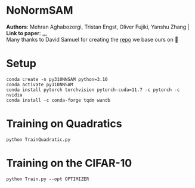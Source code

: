 # NoNormSAM
**Authors**: Mehran Aghabozorgi, Tristan Engst, Oliver Fujiki, Yanshu Zhang |  **Link to paper**: [...]()
\
Many thanks to David Samuel for creating the [repo](https://github.com/davda54/sam) we base ours on 🙏

# Setup
```
conda create -n py310NNSAM python=3.10
conda activate py310NNSAM
conda install pytorch torchvision pytorch-cuda=11.7 -c pytorch -c nvidia
conda install -c conda-forge tqdm wandb
```

# Training on Quadratics
```
python TrainQuadratic.py
```

# Training on the CIFAR-10
```
python Train.py --opt OPTIMIZER
```

